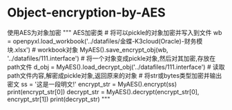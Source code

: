 # Object-encryption-by-AES
使用AES为对象加密
"""
    AES加密类
    # 将可以pickle的对象加密并写入到文件
    wb = openpyxl.load_workbook('../datafiles/金蝶-K3cloud(Oracle)-财务模块.xlsx')  # workbook对象
    MyAES().save_encrypt_obj(wb, '../datafiles/111.interface')  # 将一个对象变成pickle对象,然后对其加密,存放在path文件
    d_obj = MyAES().load_decrypt_obj('../datafiles/111.interface')  # 读取path文件内容,解密成pickle对象,返回原来的对象
    # 将str或bytes类型加密并输出密文
    ss = '这是一段明文!'
    encrypt_str = MyAES().encrypt(ss)
    print(encrypt_str[0])
    decrypt_str = MyAES().decrypt(encrypt_str[0], encrypt_str[1])
    print(decrypt_str)
    """

